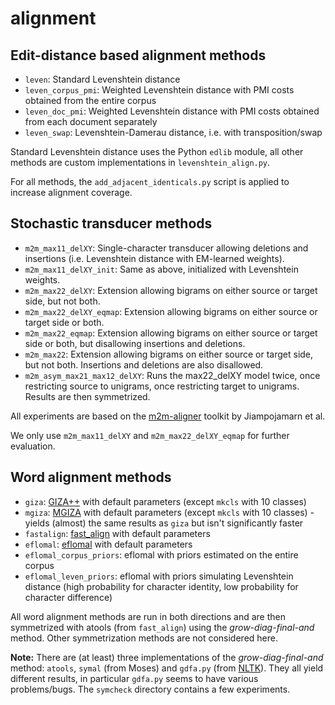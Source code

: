 # alignment

## Edit-distance based alignment methods

* `leven`: Standard Levenshtein distance
* `leven_corpus_pmi`: Weighted Levenshtein distance with PMI costs obtained from the entire corpus
* `leven_doc_pmi`: Weighted Levenshtein distance with PMI costs obtained from each document separately
* `leven_swap`: Levenshtein-Damerau distance, i.e. with transposition/swap

Standard Levenshtein distance uses the Python `edlib` module, all other methods are custom implementations in `levenshtein_align.py`.

For all methods, the `add_adjacent_identicals.py` script is applied to increase alignment coverage.

## Stochastic transducer methods

* `m2m_max11_delXY`: Single-character transducer allowing deletions and insertions (i.e. Levenshtein distance with EM-learned weights).
* `m2m_max11_delXY_init`: Same as above, initialized with Levenshtein weights.
* `m2m_max22_delXY`: Extension allowing bigrams on either source or target side, but not both.
* `m2m_max22_delXY_eqmap`: Extension allowing bigrams on either source or target side or both.
* `m2m_max22_eqmap`: Extension allowing bigrams on either source or target side or both, but disallowing insertions and deletions.
* `m2m_max22`: Extension allowing bigrams on either source or target side, but not both. Insertions and deletions are also disallowed.
* `m2m_asym_max21_max12_delXY`: Runs the max22_delXY model twice, once restricting source to unigrams, once restricting target to unigrams. Results are then symmetrized.

All experiments are based on the [m2m-aligner](https://github.com/letter-to-phoneme/m2m-aligner) toolkit by Jiampojamarn et al.

We only use `m2m_max11_delXY` and `m2m_max22_delXY_eqmap` for further evaluation.

## Word alignment methods

* `giza`: [GIZA++](https://github.com/moses-smt/giza-pp) with default parameters (except `mkcls` with 10 classes)
* `mgiza`: [MGIZA](https://github.com/moses-smt/mgiza) with default parameters (except `mkcls` with 10 classes) - yields (almost) the same results as `giza` but isn't significantly faster
* `fastalign`: [fast_align](https://github.com/clab/fast_align) with default parameters
* `eflomal`: [eflomal](https://github.com/robertostling/eflomal) with default parameters
* `eflomal_corpus_priors`: eflomal with priors estimated on the entire corpus
* `eflomal_leven_priors`: eflomal with priors simulating Levenshtein distance (high probability for character identity, low probability for character difference)

All word alignment methods are run in both directions and are then symmetrized with atools (from `fast_align`) using the *grow-diag-final-and* method. 
Other symmetrization methods are not considered here.

**Note:** There are (at least) three implementations of the *grow-diag-final-and* method: `atools`, `symal` (from Moses) and `gdfa.py` (from [NLTK](https://github.com/nltk/nltk/blob/develop/nltk/translate/gdfa.py)). They all yield different results, in particular `gdfa.py` seems to have various problems/bugs. The `symcheck` directory contains a few experiments.
